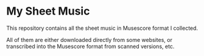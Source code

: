 # My Sheet Music 
This repository contains all the sheet music in Musescore format I collected.

All of them are either downloaded directly from some websites, or transcribed
into the Musescore format from scanned versions, etc.

